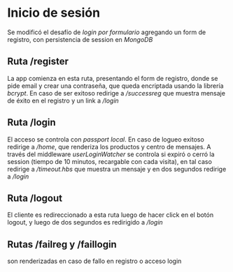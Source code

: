 # Inicio de sesión

Se modificó el desafío de *login por formulario* agregando un form de registro, con persistencia de session en *MongoDB*

## Ruta /register
La app comienza en esta ruta, presentando el form de registro, donde se pide email y crear una contraseña, que queda encriptada usando la librería *bcrypt*.  En caso de ser exitoso redirige a */successreg* que muestra mensaje de éxito en el registro y un link a */login*

## Ruta /login
El acceso se controla con *passport local*.  En caso de logueo exitoso redirige a */home*, que renderiza los productos y centro de mensajes.  A través del middleware *userLoginWatcher* se controla si expiró o cerró la session (tiempo de 10 minutos, recargable con cada visita), en tal caso redirige a */timeout.hbs* que muestra un mensaje y en dos segundos redirige a */login*

## Ruta /logout
El cliente es redireccionado a esta ruta luego de hacer click en el botón logout, y luego de dos segundos es redirigido a */login*

## Rutas /failreg y /faillogin
son renderizadas en caso de fallo en registro o acceso login